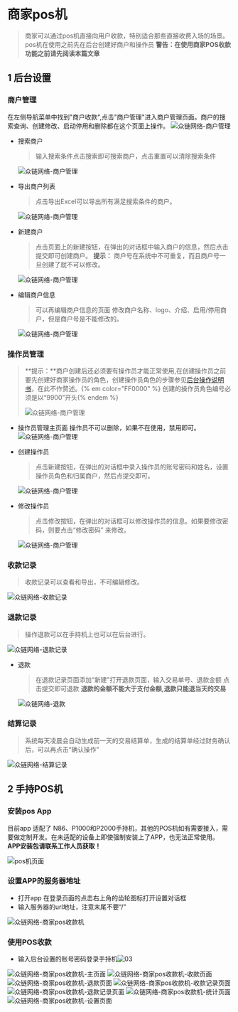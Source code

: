 # 商家pos机

> 商家可以通过pos机直接向用户收款，特别适合那些直接收费入场的场景。
pos机在使用之前先在后台创建好商户和操作员
**警告：在使用商家POS收款功能之前请先阅读本篇文章**

## 1 后台设置

### 商户管理

在左侧导航菜单中找到"商户收款",点击"商户管理"进入商户管理页面。商户的搜索查询、创建修改、启动停用和删除都在这个页面上操作。
![众链网络-商户管理](imgs/image-20211215115410462.png)

* 搜索商户
  > 输入搜索条件点击搜索即可搜索商户，点击重置可以清除搜索条件

  ![众链网络-商户管理](imgs/image-20211215120448969.png)

* 导出商户列表
  > 点击导出Excel可以导出所有满足搜索条件的商户。

  ![众链网络-商户管理](imgs/image-20211215154322592.png)

* 新建商户
  > 点击页面上的新建按钮，在弹出的对话框中输入商户的信息，然后点击提交即可创建商户。
  **提示：** 商户号在系统中不可重复，而且商户号一旦创建了就不可以修改。

  ![众链网络-商户管理](imgs/image-20211215120252991.png)

* 编辑商户信息
  
  > 可以再编辑商户信息的页面 修改商户名称、logo、介绍、启用/停用商户，但是商户号是不能修改的。

  ![众链网络-商户管理](imgs/image-20211215121125709.png)

### 操作员管理

  >**提示：**商户创建后还必须要有操作员才能正常使用,在创建操作员之前要先创建好商家操作员的角色，创建操作员角色的步骤参见[后台操作说明书](guide/backend.md)，在此不作赘述。{% em color="FF0000" %} 创建的操作员角色编号必须是以“9900”开头{% endem %}
  >
  >![众链网络-商户管理](imgs/image-20211215163223079.png)

* 操作员管理主页面
  操作员不可以删除，如果不在使用，禁用即可。
  ![众链网络-商户管理](imgs/image-20211215171423110.png)

* 创建操作员
  >点击新建按钮，在弹出的对话框中录入操作员的账号密码和姓名，设置操作员角色和归属商户，然后点提交即可。

  ![众链网络-商户管理](imgs/image-20211215172654655.png)

* 修改操作员
  >点击修改按钮，在弹出的对话框可以修改操作员的信息。如果要修改密码，则要点击“修改密码” 来修改。

  ![众链网络-商户管理](imgs/image-20211215173005903.png)

### 收款记录

  >收款记录可以查看和导出，不可编辑修改。

  ![众链网络-收款记录](imgs/image-20211215173148869.png)

### 退款记录

  >操作退款可以在手持机上也可以在后台进行。

  ![众链网络-退款记录](imgs/image-20211215174556441.png)

* 退款
  > 在退款记录页面添加“新建”打开退款页面，输入交易单号、退款金额 点击提交即可退款
  > **退款的金额不能大于支付金额,退款只能退当天的交易**
  
  ![众链网络-退款](imgs/image-20211215174837315.png)

### 结算记录

  >系统每天凌晨会自动生成前一天的交易结算单，生成的结算单经过财务确认后，可以再点击“确认操作”

  ![众链网络-结算记录](imgs/image-20211215175353158.png)

## 2 手持POS机

### 安装pos App

目前app 适配了 N86、P1000和P2000手持机，其他的POS机如有需要接入，需要做定制开发。在未适配的设备上即使强制安装上了APP，也无法正常使用。
**APP安装包请联系工作人员获取！**

![pos机页面](imgs/11.png)

### 设置APP的服务器地址

* 打开app 在登录页面的点击右上角的齿轮图标打开设置对话框
* 输入服务器的url地址，注意末尾不要“/”

![众链网络-商家pos收款机](imgs/02.png)

### 使用POS收款

* 输入后台设置的账号密码登录手持机![03](imgs/03.png)

 ![众链网络-商家pos收款机-主页面](imgs/04.png)
![众链网络-商家pos收款机-收款页面](imgs/05.png)
![众链网络-商家pos收款机-退款页面](imgs/10.png)
![众链网络-商家pos收款机-收款记录页面](imgs/07.png)
![众链网络-商家pos收款机-退款记录页面](imgs/08.png)
![众链网络-商家pos收款机-统计页面](imgs/09.png)
![众链网络-商家pos收款机-设置页面](imgs/06.png)
